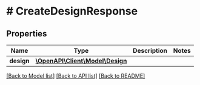 # # CreateDesignResponse

## Properties

Name | Type | Description | Notes
------------ | ------------- | ------------- | -------------
**design** | [**\OpenAPI\Client\Model\Design**](Design.md) |  |

[[Back to Model list]](../../README.md#models) [[Back to API list]](../../README.md#endpoints) [[Back to README]](../../README.md)
